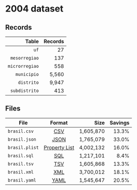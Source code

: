 # 2004 dataset

## Records

|          Table | Records |
| --------------:| -------:|
|           `uf` |      27 |
|  `mesorregiao` |     137 |
| `microrregiao` |     558 |
|    `municipio` |   5,560 |
|     `distrito` |   9,947 |
|  `subdistrito` |     413 |

## Files

| File           | Format                                                       |      Size | Savings |
| -------------- |:------------------------------------------------------------:| ---------:| -------:|
| `brasil.csv`   | [CSV](https://en.wikipedia.org/wiki/Comma-separated_values)  | 1,605,870 |   13.3% |
| `brasil.json`  | [JSON](https://en.wikipedia.org/wiki/JSON)                   | 1,765,079 |   33.0% |
| `brasil.plist` | [Property List](https://en.wikipedia.org/wiki/Property_list) | 4,002,132 |   16.0% |
| `brasil.sql`   | [SQL](https://en.wikipedia.org/wiki/SQL)                     | 1,217,101 |    8.4% |
| `brasil.tsv`   | [TSV](https://en.wikipedia.org/wiki/Tab-separated_values)    | 1,605,868 |   13.3% |
| `brasil.xml`   | [XML](https://en.wikipedia.org/wiki/XML)                     | 3,700,012 |   18.1% |
| `brasil.yaml`  | [YAML](https://en.wikipedia.org/wiki/YAML)                   | 1,545,647 |   20.5% |
